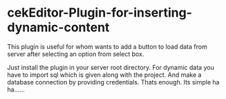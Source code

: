 # cekEditor-Plugin-for-inserting-dynamic-content
This plugin is useful for whom wants to add a button to load data from server after selecting an option from select box.

Just install the plugin in your server root directory. For dynamic data you have to import sql which is given along with the project. And make a database connection by providing credentials. Thats enough. Its simple ha ha......
